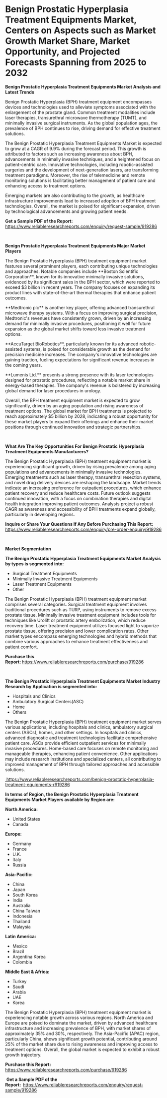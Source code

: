 <p><h1>Benign Prostatic Hyperplasia Treatment Equipments Market, Centers on Aspects such as Market Growth Market Share, Market Opportunity, and Projected Forecasts Spanning from 2025 to 2032</h1></p><p><strong>Benign Prostatic Hyperplasia Treatment Equipments Market Analysis and Latest Trends</strong></p>
<p><p>Benign Prostatic Hyperplasia (BPH) treatment equipment encompasses devices and technologies used to alleviate symptoms associated with the enlargement of the prostate gland. Common treatment modalities include laser therapies, transurethral microwave thermotherapy (TUMT), and minimally invasive surgical instruments. As the global population ages, the prevalence of BPH continues to rise, driving demand for effective treatment solutions. </p><p>The Benign Prostatic Hyperplasia Treatment Equipments Market is expected to grow at a CAGR of 9.9% during the forecast period. This growth is attributed to factors such as increasing awareness about BPH, advancements in minimally invasive techniques, and a heightened focus on patient-centric care. Innovative technologies, including robotic-assisted surgeries and the development of next-generation lasers, are transforming treatment paradigms. Moreover, the rise of telemedicine and remote monitoring solutions is facilitating better management of patient care and enhancing access to treatment options. </p><p>Emerging markets are also contributing to the growth, as healthcare infrastructure improvements lead to increased adoption of BPH treatment technologies. Overall, the market is poised for significant expansion, driven by technological advancements and growing patient needs.</p></p>
<p><strong>Get a Sample PDF of the Report:&nbsp;</strong> <a href="https://www.reliableresearchreports.com/enquiry/request-sample/919286?utm_campaign=3049&utm_medium=2&utm_source=Github&utm_content=ia&utm_term=18042025&utm_id=benign-prostatic-hyperplasia-treatment-equipments">https://www.reliableresearchreports.com/enquiry/request-sample/919286</a></p>
<p>&nbsp;</p>
<p><strong>Benign Prostatic Hyperplasia Treatment Equipments Major Market Players</strong></p>
<p><p>The Benign Prostatic Hyperplasia (BPH) treatment equipment market features several prominent players, each contributing unique technologies and approaches. Notable companies include **Boston Scientific Corporation**, known for its innovative minimally invasive solutions, evidenced by its significant sales in the BPH sector, which were reported to exceed $3 billion in recent years. The company focuses on expanding its product lines with state-of-the-art thermal therapies that enhance patient outcomes.</p><p>**Medtronic plc** is another key player, offering advanced transurethral microwave therapy systems. With a focus on improving surgical precision, Medtronic's revenues have consistently grown, driven by an increasing demand for minimally invasive procedures, positioning it well for future expansion as the global market shifts toward less invasive treatment options.</p><p>**AccuTarget BioRobotics**, particularly known for its advanced robotic-assisted systems, is poised for considerable growth as the demand for precision medicine increases. The company's innovative technologies are gaining traction, fueling expectations for significant revenue increases in the coming years.</p><p>**Lumenis Ltd.** presents a strong presence with its laser technologies designed for prostatic procedures, reflecting a notable market share in energy-based therapies. The company's revenue is bolstered by increasing global demand for laser procedures in urology.</p><p>Overall, the BPH treatment equipment market is expected to grow significantly, driven by an aging population and rising awareness of treatment options. The global market for BPH treatments is projected to reach approximately $5 billion by 2028, indicating a robust opportunity for these market players to expand their offerings and enhance their market positions through continued innovation and strategic partnerships.</p></p>
<p>&nbsp;</p>
<p><strong>What Are The Key Opportunities For Benign Prostatic Hyperplasia Treatment Equipments Manufacturers?</strong></p>
<p><p>The Benign Prostatic Hyperplasia (BPH) treatment equipment market is experiencing significant growth, driven by rising prevalence among aging populations and advancements in minimally invasive technologies. Emerging treatments such as laser therapy, transurethral resection systems, and novel drug delivery devices are reshaping the landscape. Market trends indicate an increasing preference for outpatient procedures, which enhance patient recovery and reduce healthcare costs. Future outlook suggests continued innovation, with a focus on combination therapies and digital health integration improving patient outcomes. Analysts project a robust CAGR as awareness and accessibility of BPH treatments expand globally, particularly in developing regions.</p></p>
<p><strong>Inquire or Share Your Questions If Any Before Purchasing This Report:</strong> <a href="https://www.reliableresearchreports.com/enquiry/pre-order-enquiry/919286?utm_campaign=3049&utm_medium=2&utm_source=Github&utm_content=ia&utm_term=18042025&utm_id=benign-prostatic-hyperplasia-treatment-equipments">https://www.reliableresearchreports.com/enquiry/pre-order-enquiry/919286</a></p>
<p>&nbsp;</p>
<p><strong>Market Segmentation</strong></p>
<p><strong>The Benign Prostatic Hyperplasia Treatment Equipments Market Analysis by types is segmented into:</strong></p>
<p><ul><li>Surgical Treatment Equipments</li><li>Minimally Invasive Treatment Equipments</li><li>Laser Treatment Equipments</li><li>Other</li></ul></p>
<p><p>The Benign Prostatic Hyperplasia (BPH) treatment equipment market comprises several categories. Surgical treatment equipment involves traditional procedures such as TURP, using instruments to remove excess prostate tissue. Minimally invasive treatment equipment includes tools for techniques like Urolift or prostatic artery embolization, which reduce recovery time. Laser treatment equipment utilizes focused light to vaporize prostate tissue, offering precision and lower complication rates. Other market types encompass emerging technologies and hybrid methods that combine various approaches to enhance treatment effectiveness and patient comfort.</p></p>
<p><strong>Purchase this Report:&nbsp;</strong><a href="https://www.reliableresearchreports.com/purchase/919286?utm_campaign=3049&utm_medium=2&utm_source=Github&utm_content=ia&utm_term=18042025&utm_id=benign-prostatic-hyperplasia-treatment-equipments">https://www.reliableresearchreports.com/purchase/919286</a></p>
<p>&nbsp;</p>
<p><strong>The Benign Prostatic Hyperplasia Treatment Equipments Market Industry Research by Application is segmented into:</strong></p>
<p><ul><li>Hospitals and Clinics</li><li>Ambulatory Surgical Centers(ASC)</li><li>Home</li><li>Others</li></ul></p>
<p><p>The Benign Prostatic Hyperplasia (BPH) treatment equipment market serves various applications, including hospitals and clinics, ambulatory surgical centers (ASCs), homes, and other settings. In hospitals and clinics, advanced diagnostic and treatment technologies facilitate comprehensive patient care. ASCs provide efficient outpatient services for minimally invasive procedures. Home-based care focuses on remote monitoring and manageable therapies, enhancing patient convenience. Other applications may include research institutions and specialized centers, all contributing to improved management of BPH through tailored approaches and accessible solutions.</p></p>
<p><a href="https://www.reliableresearchreports.com/benign-prostatic-hyperplasia-treatment-equipments-r919286?utm_campaign=3049&utm_medium=2&utm_source=Github&utm_content=ia&utm_term=18042025&utm_id=benign-prostatic-hyperplasia-treatment-equipments">&nbsp;https://www.reliableresearchreports.com/benign-prostatic-hyperplasia-treatment-equipments-r919286</a></p>
<p><strong>In terms of Region, the Benign Prostatic Hyperplasia Treatment Equipments Market Players available by Region are:</strong></p>
<p>
    <p> <strong> North America: </strong>
        <ul>
            <li>United States</li>
            <li>Canada</li>
        </ul>
        </p> 
    <p> <strong> Europe: </strong>
        <ul>
            <li>Germany</li>
            <li>France</li>
            <li>U.K.</li>
            <li>Italy</li>
            <li>Russia</li>
        </ul>
        </p> 
    <p> <strong> Asia-Pacific: </strong>
        <ul>
            <li>China</li>
            <li>Japan</li>
            <li>South Korea</li>
            <li>India</li>
            <li>Australia</li>
            <li>China Taiwan</li>
            <li>Indonesia</li>
            <li>Thailand</li>
            <li>Malaysia</li>
        </ul>
        </p> 
    <p> <strong> Latin America: </strong>
        <ul>
            <li>Mexico</li>
            <li>Brazil</li>
            <li>Argentina Korea</li>
            <li>Colombia</li>
        </ul>
        </p> 
    <p> <strong> Middle East & Africa: </strong>
        <ul>
            <li>Turkey</li>
            <li>Saudi</li>
            <li>Arabia</li>
            <li>UAE</li>
            <li>Korea</li>
        </ul>
    </p>
    </p>
<p><p>The Benign Prostatic Hyperplasia (BPH) treatment equipment market is experiencing notable growth across various regions. North America and Europe are poised to dominate the market, driven by advanced healthcare infrastructure and increasing prevalence of BPH, with market shares of approximately 35% and 30%, respectively. The Asia-Pacific (APAC) region, particularly China, shows significant growth potential, contributing around 25% of the market share due to rising awareness and improving access to treatment options. Overall, the global market is expected to exhibit a robust growth trajectory.</p></p>
<p><strong>Purchase this Report: </strong><a href="https://www.reliableresearchreports.com/purchase/919286?utm_campaign=3049&utm_medium=2&utm_source=Github&utm_content=ia&utm_term=18042025&utm_id=benign-prostatic-hyperplasia-treatment-equipments">https://www.reliableresearchreports.com/purchase/919286</a></p>
<p>&nbsp;<strong>Get a Sample PDF of the Report:&nbsp;&nbsp;</strong><a href="https://www.reliableresearchreports.com/enquiry/request-sample/919286?utm_campaign=3049&utm_medium=2&utm_source=Github&utm_content=ia&utm_term=18042025&utm_id=benign-prostatic-hyperplasia-treatment-equipments">https://www.reliableresearchreports.com/enquiry/request-sample/919286</a></p>
<p><strong></strong></p>
<p><p></p><p></p><p></p></p>